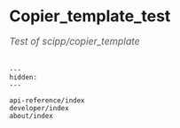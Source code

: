 # Copier_template_test

<span style="font-size:1.2em;font-style:italic;color:#5a5a5a">
  Test of scipp/copier_template
  </br></br>
</span>

```{toctree}
---
hidden:
---

api-reference/index
developer/index
about/index
```
